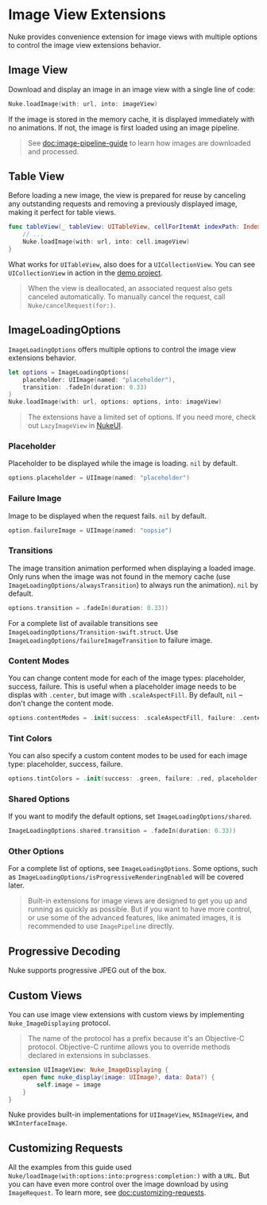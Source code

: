 # Image View Extensions

Nuke provides convenience extension for image views with multiple options to control the image view extensions behavior.

## Image View

Download and display an image in an image view with a single line of code:

```swift
Nuke.loadImage(with: url, into: imageView)
```

If the image is stored in the memory cache, it is displayed immediately with no animations. If not, the image is first loaded using an image pipeline.

> See <doc:image-pipeline-guide> to learn how images are downloaded and processed.

## Table View

Before loading a new image, the view is prepared for reuse by canceling any outstanding requests and removing a previously displayed image, making it perfect for table views.

```swift
func tableView(_ tableView: UITableView, cellForItemAt indexPath: IndexPaths) -> UITableViewCell {
    // ...
    Nuke.loadImage(with: url, into: cell.imageView)
}
```

What works for `UITableView`, also does for a `UICollectionView`. You can see `UICollectionView` in action in the [demo project](https://github.com/kean/NukeDemo).

> When the view is deallocated, an associated request also gets canceled automatically. To manually cancel the request, call ``Nuke/cancelRequest(for:)``.

## ImageLoadingOptions

``ImageLoadingOptions`` offers multiple options to control the image view extensions behavior.

```swift
let options = ImageLoadingOptions(
    placeholder: UIImage(named: "placeholder"),
    transition: .fadeIn(duration: 0.33)
)
Nuke.loadImage(with: url, options: options, into: imageView)
```

> The extensions have a limited set of options. If you need more, check out `LazyImageView` in [NukeUI](https://github.com/kean/NukeUI).

### Placeholder

Placeholder to be displayed while the image is loading. `nil` by default.

```swift
options.placeholder = UIImage(named: "placeholder")
```

### Failure Image

Image to be displayed when the request fails. `nil` by default.

```swift
option.failureImage = UIImage(named: "oopsie")
```

### Transitions

The image transition animation performed when displaying a loaded image. Only runs when the image was not found in the memory cache (use ``ImageLoadingOptions/alwaysTransition``) to always run the animation). `nil` by default.

```swift
options.transition = .fadeIn(duration: 0.33))
```

For a complete list of available transitions see ``ImageLoadingOptions/Transition-swift.struct``. Use ``ImageLoadingOptions/failureImageTransition`` to failure image.

### Content Modes

You can change content mode for each of the image types: placeholder, success, failure. This is useful when a placeholder image needs to be displas with `.center`, but image with `.scaleAspectFill`. By default, `nil` – don't change the content mode.

```swift
options.contentModes = .init(success: .scaleAspectFill, failure: .center, placeholder: .center)
```

### Tint Colors

You can also specify a custom content modes to be used for each image type: placeholder, success, failure.

```swift
options.tintColors = .init(success: .green, failure: .red, placeholder: .yellow)
```

### Shared Options

If you want to modify the default options, set ``ImageLoadingOptions/shared``.

```swift
ImageLoadingOptions.shared.transition = .fadeIn(duration: 0.33))
```

### Other Options

For a complete list of options, see ``ImageLoadingOptions``. Some options, such as ``ImageLoadingOptions/isProgressiveRenderingEnabled`` will be covered later.

> Built-in extensions for image views are designed to get you up and running as quickly as possible. But if you want to have more control, or use some of the advanced features, like animated images, it is recommended to use ``ImagePipeline`` directly.

## Progressive Decoding

Nuke supports progressive JPEG out of the box.

## Custom Views

You can use image view extensions with custom views by implementing ``Nuke_ImageDisplaying`` protocol.

> The name of the protocol has a prefix because it's an Objective-C protocol. Objective-C runtime allows you to override methods declared in extensions in subclasses.

```swift
extension UIImageView: Nuke_ImageDisplaying {
    open func nuke_display(image: UIImage?, data: Data?) {
        self.image = image
    }
}
```

Nuke provides built-in implementations for `UIImageView`, `NSImageView`, and `WKInterfaceImage`.

## Customizing Requests

All the examples from this guide used ``Nuke/loadImage(with:options:into:progress:completion:)`` with a `URL`. But you can have even more control over the image download by using ``ImageRequest``. To learn more, see <doc:customizing-requests>.
